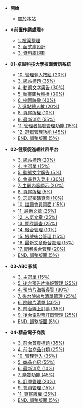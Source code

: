 - **開始**
  - [關於本站](/)

- **※前置作業處理※**
  - [1. 檔案整理](/ready/1_files.md)
  - [2. 函式庫設計](/ready/2_lib.md)
  - [3. 資料庫規劃](/ready/3_sql.md)

- **01-卓越科技大學校園資訊系統**
  - [10. 管理登入按鈕 (20%)](/web01/do1_t10.md)
  - [3. 網站標題 (35%)](/web01/do2_t3.md)
  - [4. 動態文字廣告 (30%)](/web01/do3_t4.md)
  - [5. 動畫圖片輪播 (30%)](/web01/do4_t5.md)
  - [6. 校園映像 (40%)](/web01/do5_t6.md)
  - [7. 進站總人數 (20%)](/web01/do6_t7.md)
  - [8. 頁尾版權 (10%)](/web01/do7_t8.md)
  - [9. 最新消息 (55%)](/web01/do8_t9.md)
  - [11. 管理者帳號管理功能 (15%)](/web01/do9_t11.md)
  - [12. 選單管理功能 (45%)](/web01/do10_t12.md)
  - [END. 調整版面 (5%)](/web01/do11_end.md)

- **02-健康促進網社群平台**
  - [3. 網站標題 (20%)](/web02/do1_t3.md)
  - [4. 主選單 (15%)](/web02/do2_t4.md)
  - [5. 動態文字廣告 (5%)](/web02/do3_t5.md)
  - [6. 會員登入登出 (30%)](/web02/do4_t6.md)
  - [7. 主題內容顯示 (20%)](/web02/do5_t7.md)
  - [8. 頁尾版權 (5%)](/web02/do6_t8.md)
  - [9. 忘記密碼頁面 (10%)](/web02/do7_t9.md)
  - [10. 註冊會員頁面 (15%)](/web02/do8_t10.md)
  - [11. 最新文章 (25%)](/web02/do9_t11.md)
  - [12. 人氣文章 (25%)](/web02/do10_t12.md)
  - [13. 問卷調查 (25%)](/web02/do11_t13.md)
  - [14. 後台管理 (10%)](/web02/do12_t14.md)
  - [15. 帳號後台管理 (15%)](/web02/do13_t15.md)
  - [16. 最新文章後台管理 (15%)](/web02/do14_t16.md)
  - [17. 問卷後台管理 (20%)](/web02/do15_t17.md)
  - [END. 調整版面 (5%)](/web02/do16_end.md)

- **03-ABC影城**
  - [3. 主選單 (15%)](/web03/do1_t3.md)
  - [5. 後台預告片海報管理 (25%)](/web03/do2_t5.md)
  - [4. 預告片海報導覽 (30%)](/web03/do3_t4.md)
  - [7. 後台院線片清單管理 (25%)](/web03/do4_t7.md)
  - [6. 院線片清單 (40%)](/web03/do5_t6.md)
  - [8. 前台線上訂票 (35%)](/web03/do6_t8.md)
  - [9. 後台電影票訂單管理 (25%)](/web03/do7_t9.md)
  - [END. 調整版面 (5%)](/web03/do8_end.md)

- **04-精品電子商務**
  - [3. 前台首頁標題 (35%)](/web04/do1_t3.md)
  - [4. 前台商品分類 (25%)](/web04/do2_t4.md)
  - [10. 管理登入 (35%)](/web04/do3_t10.md)
  - [5. 商品介紹 (55%)](/web04/do4_t5.md)
  - [6. 最新消息 (10%)](/web04/do5_t6.md)
  - [7. 購物功能 (45%)](/web04/do6_t7.md)
  - [8. 訂單管理 (20%)](/web04/do7_t8.md)
  - [9. 會員管理 (15%)](/web04/do8_t9.md)
  - [11. 頁尾版權 (25%)](/web04/do9_t11.md)
  - [END. 調整版面 (5%)](/web04/do10_end.md)